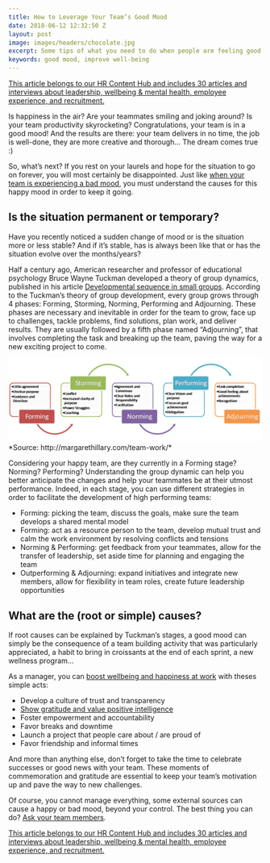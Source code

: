 ```yaml
---
title: How to Leverage Your Team’s Good Mood
date: 2018-06-12 12:32:50 Z
layout: post
image: images/headers/chocolate.jpg
excerpt: Some tips of what you need to do when people are feeling good.
keywords: good mood, improve well-being
---
```


<section class="hub-content-link">
  <a href="https://www.teammood.com/en/hub/hr-hub/">This article belongs to our <span>HR Content Hub</span> and includes 30 articles and interviews about leadership, wellbeing & mental health, employee experience, and recruitment.</a>
</section>

Is happiness in the air? Are your teammates smiling and joking around? Is your team productivity skyrocketing? Congratulations, your team is in a good mood! And the results are there: your team delivers in no time, the job is well-done, they are more creative and thorough… The dream comes true :)

So, what’s next? If you rest on your laurels and hope for the situation to go on forever, you will most certainly be disappointed. Just like [when your team is experiencing a bad mood](https://blog.teammood.com/2018/05/16/your-team-is-in-a-bad-mood-heres-what-you-need-to-do.html), you must understand the causes for this happy mood in order to keep it going.

## Is the situation permanent or temporary?

Have you recently noticed a sudden change of mood or is the situation more or less stable? And if it’s stable, has is always been like that or has the situation evolve over the months/years?

Half a century ago, American researcher and professor of educational psychology Bruce Wayne Tuckman developed a theory of group dynamics, published in his article [Developmental sequence in small groups](http://psycnet.apa.org/record/1965-12187-001). According to the Tuckman’s theory of group development, every group grows through 4 phases: Forming, Storming, Norming, Performing and Adjourning. These phases are necessary and inevitable in order for the team to grow, face up to challenges, tackle problems, find solutions, plan work, and deliver results. They are usually followed by a fifth phase named “Adjourning”, that involves completing the task and breaking up the team, paving the way for a new exciting project to come.

<img src="/images/posts/tuckman_s_stages_of_development.png" alt="Tuckman's Stages of Development">
*Source: http://margarethillary.com/team-work/*

 

Considering your happy team, are they currently in a Forming stage? Norming? Performing? Understanding the group dynamic can help you better anticipate the changes and help your teammates be at their utmost performance. Indeed, in each stage, you can use different strategies in order to facilitate the development of high performing teams:

* Forming: picking the team, discuss the goals, make sure the team develops a shared mental model
* Forming: act as a resource person to the team, develop mutual trust and calm the work environment by resolving conflicts and tensions
* Norming & Performing: get feedback from your teammates, allow for the transfer of leadership, set aside time for planning and engaging the team
* Outperforming & Adjourning: expand initiatives and integrate new members, allow for flexibility in team roles, create future leadership opportunities

## What are the (root or simple) causes?

If root causes can be explained by Tuckman’s stages, a good mood can simply be the consequence of a team building activity that was particularly appreciated, a habit to bring in croissants at the end of each sprint, a new wellness program... 

As a manager, you can [boost wellbeing and happiness at work](https://blog.teammood.com/en/2017/03/07/wellbeing-at-work-the-benefits-of-happiness-in-the-workplace.html) with theses simple acts:

* Develop a culture of trust and transparency
* [Show gratitude and value positive intelligence](https://blog.teammood.com/2018/07/04/how-to-cultivate-a-workplace-culture-of-gratitude.html)
* Foster empowerment and accountability
* Favor breaks and downtime
* Launch a project that people care about / are proud of 
* Favor friendship and informal times

And more than anything else, don’t forget to take the time to celebrate successes or good news with your team. These moments of commemoration and gratitude are essential to keep your team’s motivation up and pave the way to new challenges.

Of course, you cannot manage everything, some external sources can cause a happy or bad mood, beyond your control. The best thing you can do? <a href="https://www.teammood.com/">Ask your team members</a>.

<p></p>
<section class="hub-content-link hub-content-link-end">
  <a href="https://www.teammood.com/en/hub/hr-hub/">This article belongs to our <span>HR Content Hub</span> and includes 30 articles and interviews about leadership, wellbeing & mental health, employee experience, and recruitment.</a>
</section>